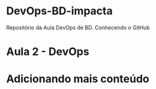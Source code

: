# DevOps-BD-impacta
Repositório da Aula DevOps de BD.
Conhecendo o GitHub

# Aula 2 - DevOps
# Adicionando mais conteúdo
